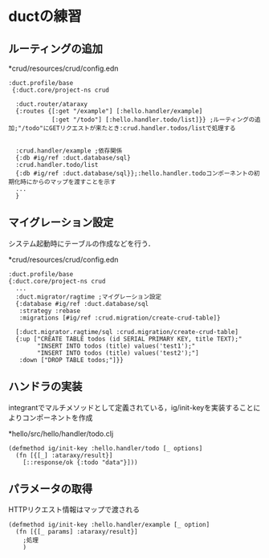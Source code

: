# ductの練習

## ルーティングの追加

*crud/resources/crud/config.edn

```
:duct.profile/base
 {:duct.core/project-ns crud
 
  :duct.router/ataraxy
  {:routes {[:get "/example"] [:hello.handler/example]
            [:get "/todo"] [:hello.handler.todo/list]}} ;ルーティングの追加;"/todo"にGETリクエストが来たとき:crud.handler.todos/listで処理する
  
  
  :crud.handler/example ;依存関係
  {:db #ig/ref :duct.database/sql}
  :crud.handler.todo/list
  {:db #ig/ref :duct.database/sql}};:hello.handler.todoコンポーネントの初期化時にからのマップを渡すことを示す
  ...
  }
```

## マイグレーション設定

システム起動時にテーブルの作成などを行う．

*crud/resources/crud/config.edn

```
:duct.profile/base
{:duct.core/project-ns crud
  ...
  :duct.migrator/ragtime ;マイグレーション設定
  {:database #ig/ref :duct.database/sql
   :strategy :rebase
   :migrations [#ig/ref :crud.migration/create-crud-table]}

  [:duct.migrator.ragtime/sql :crud.migration/create-crud-table]
  {:up ["CREATE TABLE todos (id SERIAL PRIMARY KEY, title TEXT);"
        "INSERT INTO todos (title) values('test1');"
        "INSERT INTO todos (title) values('test2');"]
   :down ["DROP TABLE todos;"]}}
```

## ハンドラの実装

integrantでマルチメソッドとして定義されている，ig/init-keyを実装することによりコンポーネントを作成

*hello/src/hello/handler/todo.clj

```
(defmethod ig/init-key :hello.handler/todo [_ options]
  (fn [{[_] :ataraxy/result}]
    [::response/ok {:todo "data"}]))
```

## パラメータの取得

HTTPリクエスト情報はマップで渡される

```
(defmethod ig/init-key :hello.handler/example [_ option]
  (fn [{[_ params] :ataraxy/result}]
    ;処理
    )
```
